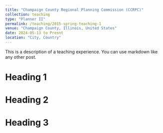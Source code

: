 ```yaml
---
title: "Champaign County Regional Planning Commission (CCRPC)"
collection: teaching
type: "Planner II"
permalink: /teaching/2015-spring-teaching-1
venue: "Champaign County, Illinois, United States"
date: 2024-05-13 to Presnt
location: "City, Country"
---
```


This is a description of a teaching experience. You can use markdown like any other post.

Heading 1
======

Heading 2
======

Heading 3
======
